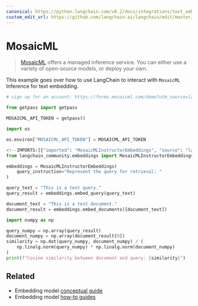 ```yaml
---
canonical: https://python.langchain.com/v0.2/docs/integrations/text_embedding/mosaicml/
custom_edit_url: https://github.com/langchain-ai/langchain/edit/master/docs/docs/integrations/text_embedding/mosaicml.ipynb
---
```


# MosaicML

> [MosaicML](https://docs.mosaicml.com/en/latest/inference.html) offers a managed inference service. You can either use a variety of open-source models, or deploy your own.

This example goes over how to use LangChain to interact with `MosaicML` Inference for text embedding.

```python
# sign up for an account: https://forms.mosaicml.com/demo?utm_source=langchain

from getpass import getpass

MOSAICML_API_TOKEN = getpass()
```

```python
import os

os.environ["MOSAICML_API_TOKEN"] = MOSAICML_API_TOKEN
```

```python
<!--IMPORTS:[{"imported": "MosaicMLInstructorEmbeddings", "source": "langchain_community.embeddings", "docs": "https://api.python.langchain.com/en/latest/embeddings/langchain_community.embeddings.mosaicml.MosaicMLInstructorEmbeddings.html", "title": "MosaicML"}]-->
from langchain_community.embeddings import MosaicMLInstructorEmbeddings
```

```python
embeddings = MosaicMLInstructorEmbeddings(
    query_instruction="Represent the query for retrieval: "
)
```

```python
query_text = "This is a test query."
query_result = embeddings.embed_query(query_text)
```

```python
document_text = "This is a test document."
document_result = embeddings.embed_documents([document_text])
```

```python
import numpy as np

query_numpy = np.array(query_result)
document_numpy = np.array(document_result[0])
similarity = np.dot(query_numpy, document_numpy) / (
    np.linalg.norm(query_numpy) * np.linalg.norm(document_numpy)
)
print(f"Cosine similarity between document and query: {similarity}")
```

## Related

- Embedding model [conceptual guide](/docs/concepts/#embedding-models)
- Embedding model [how-to guides](/docs/how_to/#embedding-models)